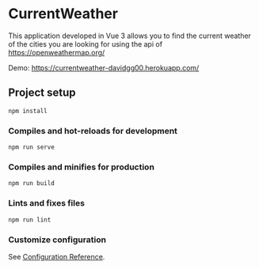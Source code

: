 # CurrentWeather
This application developed in Vue 3 allows you to find the current weather of the cities you are looking for using the api of https://openweathermap.org/

Demo: https://currentweather-davidgg00.herokuapp.com/

## Project setup
```
npm install
```

### Compiles and hot-reloads for development
```
npm run serve
```

### Compiles and minifies for production
```
npm run build
```

### Lints and fixes files
```
npm run lint
```

### Customize configuration
See [Configuration Reference](https://cli.vuejs.org/config/).
